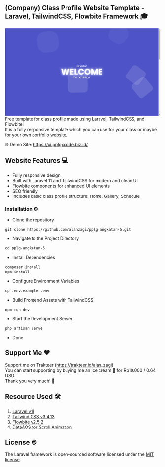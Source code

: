 ## (Company) Class Profile Website Template - Laravel, TailwindCSS, Flowbite Framework 🎓  
![Project Showcase](./public/images/showcase.png)
Free template for class profile made using Laravel, TailwindCSS, and Flowbite!  
It is a fully responsive template which you can use for your class or maybe for your own portfolio website.

🌐 Demo Site: https://xi.pplgxcode.biz.id/

## Website Features 💻
- Fully responsive design
- Built with Laravel 11 and TailwindCSS for modern and clean UI
- Flowbite components for enhanced UI elements
- SEO friendly
- Includes basic class profile structure: Home, Gallery, Schedule

### Installation ⚙️
- Clone the repository
```
git clone https://github.com/alanzagi/pplg-angkatan-5.git
```
- Navigate to the Project Directory
```
cd pplg-angkatan-5
```
- Install Dependencies
```
composer install
npm install
```
- Configure Environment Variables
```
cp .env.example .env
```
- Build Frontend Assets with TailwindCSS
```
npm run dev
```
- Start the Development Server
```
php artisan serve
```
- Done

## Support Me ❤️
Support me on Trakteer (https://trakteer.id/alan_zagi)  
You can start supporting by buying me an ice cream 🍦 for Rp10.000 / 0.64 USD.  
Thank you very much! 🙏

## Resource Used 🛠️
1. [Laravel v11](https://laravel.com/docs/11.x)
2. [Tailwind CSS v3.4.13](https://tailwindcss.com/docs/installation)
3. [Flowbite v2.5.2](https://flowbite.com/docs/getting-started/introduction/)
4. [DataAOS for Scroll Animation](https://github.com/michalsnik/aos)

## License ©️

The Laravel framework is open-sourced software licensed under the [MIT license](https://opensource.org/licenses/MIT).
